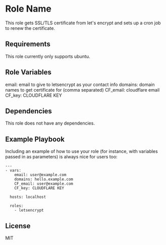 Role Name
=========

This role gets SSL/TLS certificate from let's encrypt and sets up a cron job to renew the certificate. 

Requirements
------------

This role currently only supports ubuntu.

Role Variables
--------------

email: email to give to letsencrypt as your contact info
domains: domain names to get certificate for (comma separated)
CF_email: cloudflare email
CF_key: CLOUDFLARE KEY

Dependencies
------------

This role does not have any dependencies.

Example Playbook
----------------

Including an example of how to use your role (for instance, with variables passed in as parameters) is always nice for users too:

```
---
- vars:
    email: user@example.com
    domains: hello.example.com
    CF_email: user@example.com
    CF_key: CLOUDFLARE KEY

  hosts: localhost

  roles:
    - letsencrypt
```

License
-------

MIT
